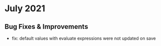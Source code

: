 # July 2021

## Bug Fixes & Improvements

- fix: default values with evaluate expressions were not updated on save
